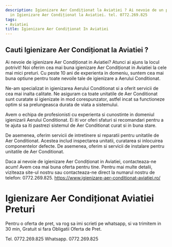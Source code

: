 ```yaml
---
description: Igienizare Aer Condiționat la Aviatiei ? Ai nevoie de un profesionist
  in Igienizare Aer Condiționat la Aviatiei. tel. 0772.269.825
tags:
- Aviatiei
title: Igienizare Aer Condiționat In Aviatiei
---
```



## Cauti Igienizare Aer Condiționat la Aviatiei ?

Ai nevoie de igienizare Aer Condiționat in Aviatiei? 
Atunci ai ajuns la locul potrivit! 
Noi oferim cea mai buna igienizare Aer Condiționat in Aviatiei la cele mai mici preturi. 
Cu peste 10 ani de experienta in domeniu, suntem cea mai buna optiune pentru toate nevoile tale de igienizare a Aerului Conditionat. 

Ne-am specializat in igienizarea Aerului Conditionat si a oferit servicii de cea mai inalta calitate. 
Ne asiguram ca toate unitatile de Aer Conditionat sunt curatate si igienizate in mod corespunzator, astfel incat sa functioneze optim si sa prelungeasca durata de viata a sistemului. 

Avem o echipa de profesionisti cu experienta si cunostinte in domeniul igienizarii Aerului Conditionat. 
Ei iti vor oferi sfaturi si recomandari pentru a te ajuta sa iti pastrezi sistemul de Aer Conditionat curat si in buna stare. 

De asemenea, oferim servicii de intretinere si reparatii pentru unitatile de Aer Conditionat. 
Acestea includ inspectarea unitatii, curatarea si inlocuirea componentelor defecte. 
De asemenea, oferim si servicii de instalare pentru unitatile de Aer Conditionat. 

Daca ai nevoie de igienizare Aer Condiționat in Aviatiei, contacteaza-ne acum! 
Avem cea mai buna oferta pentru tine. 
Pentru mai multe detalii, viziteaza site-ul nostru sau contacteaza-ne direct la numarul nostru de telefon: 0772.269.825. 
https://www.igienizare-aer-conditionat-aviatiei.ro/

# Igienizare Aer Condiționat Aviatiei Preturi
Pentru o oferta de pret, va rog sa imi scrieti pe whatsapp, si va trimitem in 30 min, Gratuit si fara Obligatii Oferta de Pret.

Tel. 0772.269.825
Whatsapp. 0772.269.825